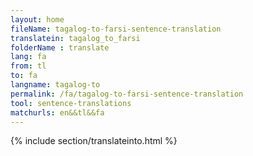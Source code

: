 ```yaml
---
layout: home
fileName: tagalog-to-farsi-sentence-translation
translatein: tagalog_to_farsi
folderName : translate
lang: fa
from: tl
to: fa
langname: tagalog-to
permalink: /fa/tagalog-to-farsi-sentence-translation
tool: sentence-translations
matchurls: en&&tl&&fa
---
```

{% include section/translateinto.html %}
